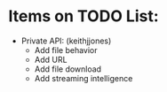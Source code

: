 # Items on TODO List:
- Private API:  (keithjjones)
	- Add file behavior
	- Add URL
	- Add file download
	- Add streaming intelligence
